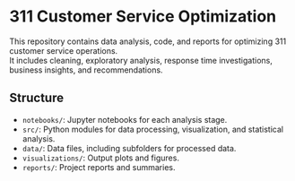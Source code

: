 # 311 Customer Service Optimization

This repository contains data analysis, code, and reports for optimizing 311 customer service operations.  
It includes cleaning, exploratory analysis, response time investigations, business insights, and recommendations.

## Structure

- `notebooks/`: Jupyter notebooks for each analysis stage.
- `src/`: Python modules for data processing, visualization, and statistical analysis.
- `data/`: Data files, including subfolders for processed data.
- `visualizations/`: Output plots and figures.
- `reports/`: Project reports and summaries.
